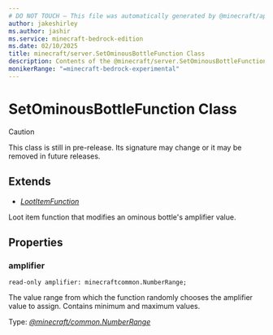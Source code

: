 ```yaml
---
# DO NOT TOUCH — This file was automatically generated by @minecraft/api-docs-generator, to report problems file an issue at https://github.com/Mojang/minecraft-scripting-libraries
author: jakeshirley
ms.author: jashir
ms.service: minecraft-bedrock-edition
ms.date: 02/10/2025
title: minecraft/server.SetOminousBottleFunction Class
description: Contents of the @minecraft/server.SetOminousBottleFunction class.
monikerRange: "=minecraft-bedrock-experimental"
---
```

# SetOminousBottleFunction Class

> [!CAUTION]
> This class is still in pre-release.  Its signature may change or it may be removed in future releases.

## Extends
- [*LootItemFunction*](LootItemFunction.md)

Loot item function that modifies an ominous bottle's amplifier value.

## Properties

### **amplifier**
`read-only amplifier: minecraftcommon.NumberRange;`

The value range from which the function randomly chooses the amplifier value to assign. Contains minimum and maximum values.

Type: [*@minecraft/common.NumberRange*](../../../scriptapi/minecraft/common/NumberRange.md)
